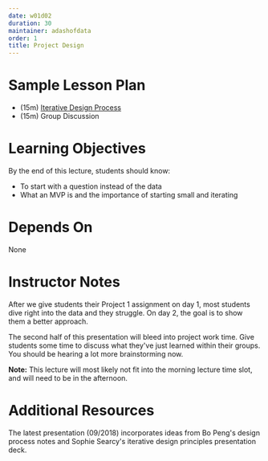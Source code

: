 ```yaml
---
date: w01d02
duration: 30
maintainer: adashofdata
order: 1
title: Project Design
---
```


# Sample Lesson Plan
* (15m) [Iterative Design Process](design-process.key)
* (15m) Group Discussion


# Learning Objectives

By the end of this lecture, students should know:
* To start with a question instead of the data
* What an MVP is and the importance of starting small and iterating


# Depends On

None


# Instructor Notes

After we give students their Project 1 assignment on day 1, most students dive right into the data and they struggle. On day 2, the goal is to show them a better approach.

The second half of this presentation will bleed into project work time. Give students some time to discuss what they've just learned within their groups. You should be hearing a lot more brainstorming now.

**Note:** This lecture will most likely not fit into the morning lecture time slot, and will need to be in the afternoon.


# Additional Resources
The latest presentation (09/2018) incorporates ideas from Bo Peng's design process notes and Sophie Searcy's iterative design principles presentation deck.